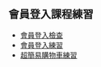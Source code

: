 ## 會員登入課程練習
<ul>
    <li><a href="checklogin.php">會員登入檢查</a></li>
    <li><a href="login_practice.php">會員登入練習</a></li>
    <li><a href="cart.php">超簡易購物車練習</a></li>

</ul>